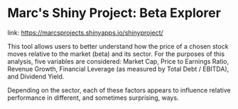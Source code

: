 # Marc's Shiny Project: Beta Explorer
link: https://marcsprojects.shinyapps.io/shinyproject/

This tool allows users to better understand how the price of a chosen stock moves relative to the market (beta) and its sector.  For the purposes of this analysis, five variables are considered: Market Cap, Price to Earnings Ratio, Revenue Growth, Financial Leverage (as measured by Total Debt / EBITDA), and Dividend Yield.

Depending on the sector, each of these factors appears to influence relative performance in different, and sometimes surprising, ways.

